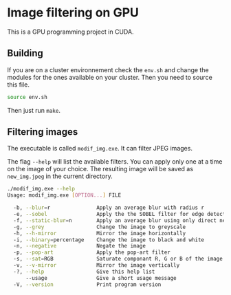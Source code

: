 # Image filtering on GPU

This is a GPU programming project in CUDA.

## Building

If you are on a cluster environnement check the `env.sh` and change the modules for the ones available on your cluster. Then you need to source this file.

```sh
source env.sh
```

Then just run `make`.

## Filtering images

The executable is called `modif_img.exe`. It can filter JPEG images.

The flag `--help` will list the available filters. You can apply only one at a time on the image of your choice. The resulting image will be saved as `new_img.jpeg` in the current directory.

```sh
./modif_img.exe --help
Usage: modif_img.exe [OPTION...] FILE

  -b, --blur=r               Apply an average blur with radius r
  -e, --sobel                Apply the the SOBEL filter for edge detection
  -f, --static-blur=n        Apply an average blur using only direct neighbors
  -g, --grey                 Change the image to greyscale
  -h, --h-mirror             Mirror the image horizontally
  -i, --binary=percentage    Change the image to black and white
  -n, --negative             Negate the image
  -p, --pop-art              Apply the pop-art filter
  -s, --sat=RGB              Saturate componant R, G or B of the image
  -v, --v-mirror             Mirror the image vertically
  -?, --help                 Give this help list
      --usage                Give a short usage message
  -V, --version              Print program version
  ```
